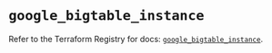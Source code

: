 # `google_bigtable_instance`

Refer to the Terraform Registry for docs: [`google_bigtable_instance`](https://registry.terraform.io/providers/hashicorp/google/5.26.0/docs/resources/bigtable_instance).
